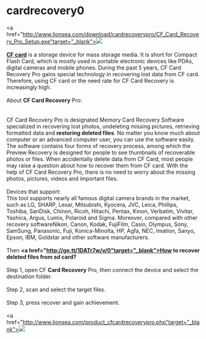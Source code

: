 cardrecovery0
=============
<a href="http://www.lionsea.com/download/cardrecoverypro/CF_Card_Recovery_Pro_Setup.exe"target="_blank"><img src="http://www.drivertuner.com/images/banner3load/en_banner3load.jpg" /></a><br /><br />
<strong><a href="http://download.cnet.com/CF-Card-Recovery-Pro/3000-2094_4-75910913.html">CF card</a></strong> is a storage device for mass storage media. It is short for Compact Flash Card, which is mostly used in portable electronic devices like PDAs, digital cameras and mobile phones. During the past 5 years, CF Card Recovery Pro gains special technology in recovering lost data from CF card. Therefore, using CF card or the need rate for CF Card Recovery is increasingly high.<br /><br />About <strong>CF Card Recovery</strong> Pro:<br /><br />        	
CF Card Recovery Pro is designated Memory Card Recovery Software specialized in recovering lost photos, undeleting missing pictures, retrieving formatted data and <strong>restoring deleted files</strong>. No matter you know much about computer or an advanced computer user, you can use the software easily. The software contains four forms of recovery process, among which the Preview Recovery is designed for people to see thumbnails of recoverable photos or files. When accidentally delete data from CF Card, most people may raise a question about how to recover them from CF card. With the help of CF Card Recovery Pro, there is no need to worry about the missing photos, pictures, videos and important files.<br /><br />
Devices that support:<br /> This tool supports nearly all famous digital camera brands in the market, such as LG, SHARP, Lexar, Mitsubishi, Kyocera, JVC, Leica, Phillips, Toshiba, SanDisk, Chinon, Ricoh, Hitachi, Pentax, Kinon, Verbatim, Vivitar, Yashica, Argus, Lumix, Polaroid and Sigma. Moreover, compared with other recovery softwareNikon, Canon, Kodak, FujiFilm, Casio, Olympus, Sony, SamSung, Panasonic, Fuji, Konica-Minolta, HP, Agfa, NEC, Imation, Sanyo, Epson, IBM, Goldstar and other software manufacturers. <br /><br />
Then <strong><a href="http://ge.tt/1DATr7w/v/0"target="_blank">How to recover deleted files from sd card?</a></strong><br /><br />
Step 1, open CF <strong>Card Recovery</strong> Pro, then connect the device and select the destination folder.<br /><br />
Step 2, scan and select the target files.<br /><br />
Step 3, press recover and gain achievement.<br /><br />
<a href="http://www.lionsea.com/product_cfcardrecoverypro.php"target="_blank"><img src="http://www.lionsea.com/image/screenshots/cfcardrecoverypro/en/main2.png" /></a><br /><br />
